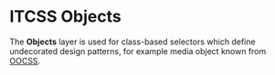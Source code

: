 # ITCSS Objects

The **Objects** layer is used for class-based selectors which define undecorated design patterns, for example media object known from [OOCSS](http://oocss.org/).

